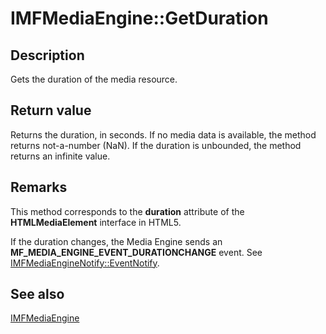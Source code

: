 # IMFMediaEngine::GetDuration

## Description

Gets the duration of the media resource.

## Return value

Returns the duration, in seconds. If no media data is available, the method returns not-a-number (NaN). If the duration is unbounded, the method returns an infinite value.

## Remarks

This method corresponds to the **duration** attribute of the **HTMLMediaElement** interface in HTML5.

If the duration changes, the Media Engine sends an **MF_MEDIA_ENGINE_EVENT_DURATIONCHANGE** event. See [IMFMediaEngineNotify::EventNotify](https://learn.microsoft.com/windows/desktop/api/mfmediaengine/nf-mfmediaengine-imfmediaenginenotify-eventnotify).

## See also

[IMFMediaEngine](https://learn.microsoft.com/windows/desktop/api/mfmediaengine/nn-mfmediaengine-imfmediaengine)